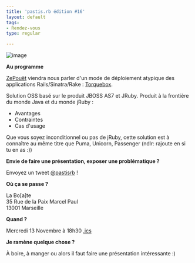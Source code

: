 ```yaml
---
title: 'pastis.rb édition #16'
layout: default
tags:
- Rendez-vous
type: regular

---
```

![image](http://media.tumblr.com/a4671814bc0dca5e79a1c62494457161/tumblr_inline_mja9wwPvRw1qz4rgp.jpg)

__Au programme__

[ZePouët](https://twitter.com/zepouet) viendra nous parler d'un mode de déploiement atypique des applications Rails/Sinatra/Rake : [Torquebox](http://torquebox.org/).

Solution OSS basé sur le produit JBOSS AS7 et JRuby. Produit à la frontière du monde Java et du monde jRuby :

*  Avantages 
*  Contraintes
*  Cas d'usage

Que vous soyez inconditionnel ou pas de jRuby, cette solution est à connaître au même titre que Puma, Unicorn, Passenger (ndlr: rajoute en si tu en as :))

__Envie de faire une présentation, exposer une problématique ?__

Envoyez un tweet [@pastisrb](https://twitter.com/pastisrb) !

__Où ça se passe ?__

La Bo[a]te  
35 Rue de la Paix Marcel Paul  
13001 Marseille

__Quand ?__

Mercredi 13 Novembre à 18h30 [.ics](https://www.dropbox.com/s/y1czmfi3sp0wrrb/pastis_rb%2316.ics)

__Je ramène quelque chose ?__

À boire, à manger ou alors il faut faire une présentation intéressante :)
